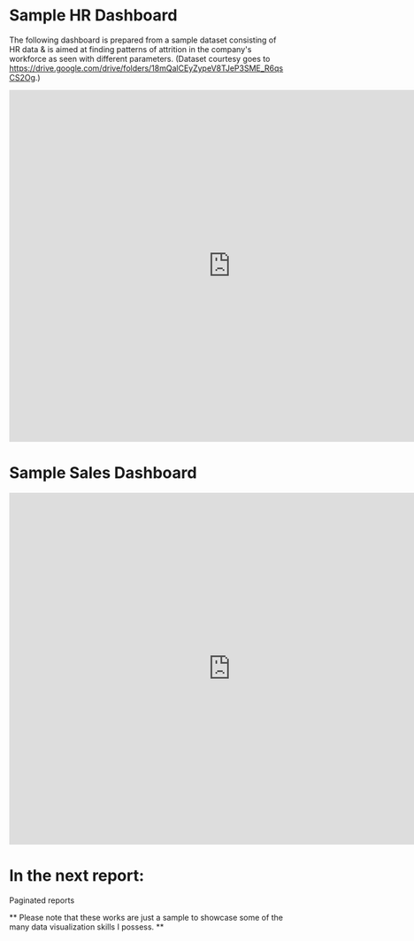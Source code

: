 # Sample HR Dashboard

The following dashboard is prepared from a sample dataset consisting of HR data & is aimed at finding patterns of attrition in the company's workforce as seen with different parameters. (Dataset courtesy goes to https://drive.google.com/drive/folders/18mQalCEyZypeV8TJeP3SME_R6qsCS2Og.)

<iframe title="Report Section" width="800" height="636" src="https://app.powerbi.com/view?r=eyJrIjoiOTBiNTZiNzUtMTZhNy00MDcyLWJmNzEtZDY3MmFiYTUxNjc3IiwidCI6Ijg0N2I0NjNlLWZmOTgtNGMyYy05NzRhLWZjMDUwZDIxZjNiNSJ9" frameborder="0" allowFullScreen="true"></iframe>

# Sample Sales Dashboard

<iframe title="Report Section" width="800" height="636" src="https://app.powerbi.com/view?r=eyJrIjoiNzJhMGFhZjAtNzAyNC00YjIzLTg3YTUtOGQyMjcxZTY4OWI2IiwidCI6Ijg0N2I0NjNlLWZmOTgtNGMyYy05NzRhLWZjMDUwZDIxZjNiNSJ9" frameborder="0" allowFullScreen="true"></iframe>

# In the next report: 
Paginated reports



** Please note that these works are just a sample to showcase some of the many data visualization skills I possess. **
